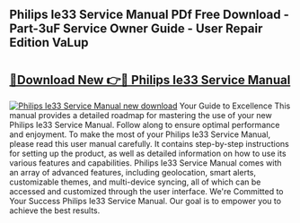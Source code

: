 ## Philips Ie33 Service Manual PDf Free Download - Part-3uF Service Owner Guide - User Repair Edition VaLup

# <h2><a href="http://cf22379.oget.top/?id=Philips+Ie33+Service+Manual">🔗Download New 👉🔴 Philips Ie33 Service Manual</a></h2>

[![Philips Ie33 Service Manual new download](https://i.imgur.com/5g1atiW.png)](http://cf22379.oget.top/?id=Philips+Ie33+Service+Manual)
Your Guide to Excellence This manual provides a detailed roadmap for mastering the use of your new Philips Ie33 Service Manual. Follow along to ensure optimal performance and enjoyment. To make the most of your Philips Ie33 Service Manual, please read this user manual carefully. It contains step-by-step instructions for setting up the product, as well as detailed information on how to use its various features and capabilities. Philips Ie33 Service Manual comes with an array of advanced features, including geolocation, smart alerts, customizable themes, and multi-device syncing, all of which can be accessed and customized through the user interface. We're Committed to Your Success Philips Ie33 Service Manual. Our goal is to empower you to achieve the best results.
